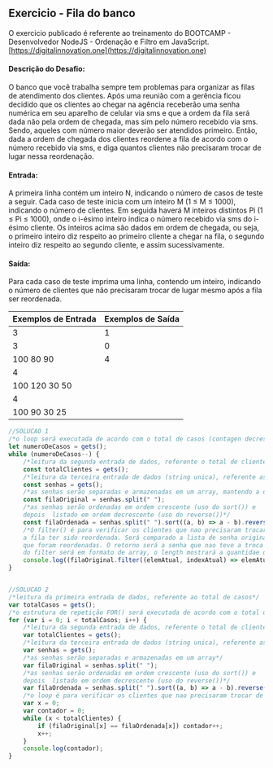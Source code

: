 ## Exercicio - Fila do banco

O exercicio publicado é referente ao treinamento do BOOTCAMP - Desenvolvedor NodeJS - Ordenação e Filtro em JavaScript. [https://digitalinnovation.one](https://digitalinnovation.one)


#### Descrição do Desafio:

O banco que você trabalha sempre tem problemas para organizar as filas de atendimento dos clientes.
Após uma reunião com a gerência ficou decidido que os clientes ao chegar na agência receberão uma senha numérica em seu aparelho de celular via sms e que a ordem da fila será dada não pela ordem de chegada, mas sim pelo número recebido via sms. Sendo, aqueles com número maior deverão ser atendidos primeiro.
Então, dada a ordem de chegada dos clientes reordene a fila de acordo com o número recebido via sms, e diga quantos clientes não precisaram trocar de lugar nessa reordenação.


#### Entrada:

A primeira linha contém um inteiro N, indicando o número de casos de teste a seguir.
Cada caso de teste inicia com um inteiro M (1 ≤ M ≤ 1000), indicando o número de clientes. Em seguida haverá M inteiros distintos Pi (1 ≤ Pi ≤ 1000), onde o i-ésimo inteiro indica o número recebido via sms do i-ésimo cliente.
Os inteiros acima são dados em ordem de chegada, ou seja, o primeiro inteiro diz respeito ao primeiro cliente a chegar na fila, o segundo inteiro diz respeito ao segundo cliente, e assim sucessivamente.


#### Saída:

Para cada caso de teste imprima uma linha, contendo um inteiro, indicando o número de clientes que não precisaram trocar de lugar mesmo após a fila ser reordenada.

Exemplos de Entrada  | Exemplos de Saída
------------- | -------------
3 | 1
3 | 0
100 80 90 | 4
4 |
100 120 30 50 |
4 |
100 90 30 25 |


```javascript
//SOLUCAO 1
/*o loop será executada de acordo com o total de casos (contagen decrescente)*/
let numeroDeCasos = gets();
while (numeroDeCasos--) {
    /*leitura da segunda entrada de dados, referente o total de clientes*/
    const totalClientes = gets();
    /*leitura da terceira entrada de dados (string unica), referente as senhas dos clientes*/
    const senhas = gets();
    /*as senhas serão separadas e armazenadas em um array, mantendo a ordem original*/
    const filaOriginal = senhas.split(" ");
    /*as senhas serão ordenadas em ordem crescente (uso do sort()) e 
    depois  listado em ordem decrescente (uso do reverse())*/
    const filaOrdenada = senhas.split(" ").sort((a, b) => a - b).reverse();
    /*O filter() é para verificar os clientes que nao precisaram trocar de lugar, mesmo após 
    a fila ter sido reordenada. Será comparado a lista de senha original, com a lista de senhas 
    que foram reordenadas. O retorno será a senha que nao teve a troca de posição, como o retorno 
    do filter será em formato de array, o length mostrará a quantidae de senhas que não trocaram de posição*/
    console.log((filaOriginal.filter((elemAtual, indexAtual) => elemAtual === filaOrdenada[indexAtual])).length);
}


//SOLUCAO 2
/*leitura da primeira entrada de dados, referente ao total de casos*/
var totalCasos = gets();
/*o estrutura de repetição FOR() será executada de acordo com o total de casos*/
for (var i = 0; i < totalCasos; i++) {
    /*leitura da segunda entrada de dados, referente o total de clientes*/
    var totalClientes = gets();
    /*leitura da terceira entrada de dados (string unica), referente as senhas dos clientes*/
    var senhas = gets();
    /*as senhas serão separadas e armazenadas em um array*/
    var filaOriginal = senhas.split(" ");
    /*as senhas serão ordenadas em ordem crescente (uso do sort()) e 
    depois  listado em ordem decrescente (uso do reverse())*/
    var filaOrdenada = senhas.split(" ").sort((a, b) => a - b).reverse();
    /*o loop é para verificar os clientes que nao precisaram trocar de lugar mesmo após a fila ser reordenada*/
    var x = 0;
    var contador = 0;
    while (x < totalClientes) {
        if (filaOriginal[x] == filaOrdenada[x]) contador++;
        x++;
    }
    console.log(contador);
}
```
